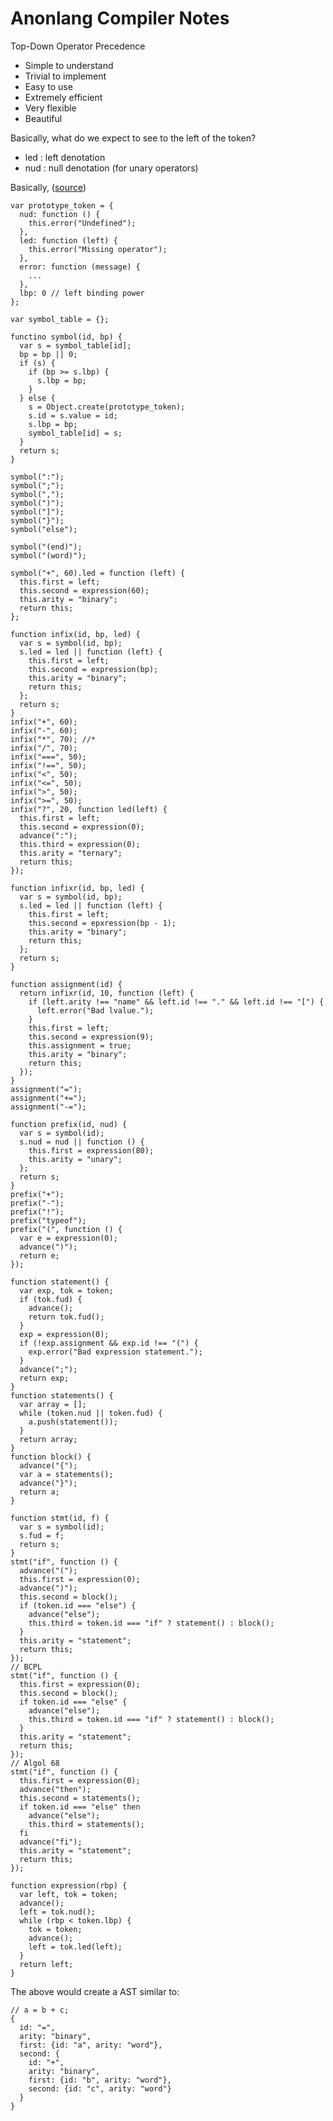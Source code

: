# Anonlang Compiler Notes

Top-Down Operator Precedence
- Simple to understand
- Trivial to implement
- Easy to use
- Extremely efficient
- Very flexible
- Beautiful

Basically, what do we expect to see to the left of the token?
- led : left denotation
- nud : null denotation (for unary operators)

Basically, ([source](https://www.youtube.com/watch?v=Nlqv6NtBXcA))

    var prototype_token = {
      nud: function () {
        this.error("Undefined");
      },
      led: function (left) {
        this.error("Missing operator");
      },
      error: function (message) {
        ...
      },
      lbp: 0 // left binding power
    };

    var symbol_table = {};

    functino symbol(id, bp) {
      var s = symbol_table[id];
      bp = bp || 0;
      if (s) {
        if (bp >= s.lbp) {
          s.lbp = bp;
        }
      } else {
        s = Object.create(prototype_token);
        s.id = s.value = id;
        s.lbp = bp;
        symbol_table[id] = s;
      }
      return s;
    }

    symbol(":");
    symbol(";");
    symbol(",");
    symbol(")");
    symbol("]");
    symbol("}");
    symbol("else");

    symbol("(end)");
    symbol("(word)");

    symbol("+", 60).led = function (left) {
      this.first = left;
      this.second = expression(60);
      this.arity = "binary";
      return this;
    };

    function infix(id, bp, led) {
      var s = symbol(id, bp);
      s.led = led || function (left) {
        this.first = left;
        this.second = expression(bp);
        this.arity = "binary";
        return this;
      };
      return s;
    }
    infix("+", 60);
    infix("-", 60);
    infix("*", 70); //*
    infix("/", 70);
    infix("===", 50);
    infix("!==", 50);
    infix("<", 50);
    infix("<=", 50);
    infix(">", 50);
    infix(">=", 50);
    infix("?", 20, function led(left) {
      this.first = left;
      this.second = expression(0);
      advance(":");
      this.third = expression(0);
      this.arity = "ternary";
      return this;
    });

    function infixr(id, bp, led) {
      var s = symbol(id, bp);
      s.led = led || function (left) {
        this.first = left;
        this.second = epxression(bp - 1);
        this.arity = "binary";
        return this;
      };
      return s;
    }

    function assignment(id) {
      return infixr(id, 10, function (left) {
        if (left.arity !== "name" && left.id !== "." && left.id !== "[") {
          left.error("Bad lvalue.");
        }
        this.first = left;
        this.second = expression(9);
        this.assignment = true;
        this.arity = "binary";
        return this;
      });
    }
    assignment("=");
    assignment("+=");
    assignment("-=");

    function prefix(id, nud) {
      var s = symbol(id);
      s.nud = nud || function () {
        this.first = expression(80);
        this.arity = "unary";
      };
      return s;
    }
    prefix("+");
    prefix("-");
    prefix("!");
    prefix("typeof");
    prefix("(", function () {
      var e = expression(0);
      advance(")");
      return e;
    });

    function statement() {
      var exp, tok = token;
      if (tok.fud) {
        advance();
        return tok.fud();
      }
      exp = expression(0);
      if (!exp.assignment && exp.id !== "(") {
        exp.error("Bad expression statement.");
      }
      advance(";");
      return exp;
    }
    function statements() {
      var array = [];
      while (token.nud || token.fud) {
        a.push(statement());
      }
      return array;
    }
    function block() {
      advance("{");
      var a = statements();
      advance("}");
      return a;
    }

    function stmt(id, f) {
      var s = symbol(id);
      s.fud = f;
      return s;
    }
    stmt("if", function () {
      advance("(");
      this.first = expression(0);
      advance(")");
      this.second = block();
      if (token.id === "else") {
        advance("else");
        this.third = token.id === "if" ? statement() : block();
      }
      this.arity = "statement";
      return this;
    });
    // BCPL
    stmt("if", function () {
      this.first = expression(0);
      this.second = block();
      if token.id === "else" {
        advance("else");
        this.third = token.id === "if" ? statement() : block();
      }
      this.arity = "statement";
      return this;
    });
    // Algol 68
    stmt("if", function () {
      this.first = expression(0);
      advance("then");
      this.second = statements();
      if token.id === "else" then
        advance("else");
        this.third = statements();
      fi
      advance("fi");
      this.arity = "statement";
      return this;
    });

    function expression(rbp) {
      var left, tok = token;
      advance();
      left = tok.nud();
      while (rbp < token.lbp) {
        tok = token;
        advance();
        left = tok.led(left);
      }
      return left;
    }

The above would create a AST similar to:

    // a = b + c;
    {
      id: "=",
      arity: "binary",
      first: {id: "a", arity: "word"},
      second: {
        id: "+",
        arity: "binary",
        first: {id: "b", arity: "word"},
        second: {id: "c", arity: "word"}
      }
    }
